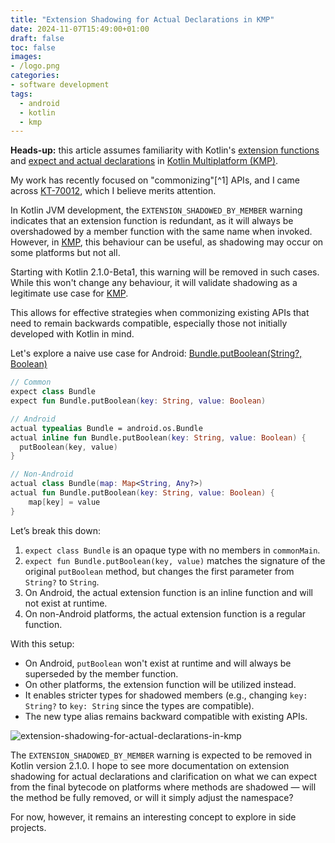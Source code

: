 ```yaml
---
title: "Extension Shadowing for Actual Declarations in KMP"
date: 2024-11-07T15:49:00+01:00
draft: false
toc: false
images:
- /logo.png
categories:
- software development
tags:
  - android
  - kotlin
  - kmp
---
```


**Heads-up:** this article assumes familiarity with Kotlin's [extension functions](https://kotlinlang.org/docs/extensions.html) and [expect and actual declarations](https://kotlinlang.org/docs/multiplatform-expect-actual.html) in [Kotlin Multiplatform (KMP)](https://kotlinlang.org/docs/multiplatform.html).

My work has recently focused on "commonizing"[^1] APIs, and I came across [KT-70012](https://youtrack.jetbrains.com/issue/KT-70012/EXTENSIONSHADOWEDBYMEMBER-shouldnt-be-reported-for-actual-declarations), which I believe merits attention.

In Kotlin JVM development, the `EXTENSION_SHADOWED_BY_MEMBER` warning indicates that an extension function is redundant, as it will always be overshadowed by a member function with the same name when invoked. However, in [KMP](https://kotlinlang.org/docs/multiplatform.html), this behaviour can be useful, as shadowing may occur on some platforms but not all.

Starting with Kotlin 2.1.0-Beta1, this warning will be removed in such cases. While this won't change any behaviour, it will validate shadowing as a legitimate use case for [KMP](https://kotlinlang.org/docs/multiplatform.html).

This allows for effective strategies when commonizing existing APIs that need to remain backwards compatible, especially those not initially developed with Kotlin in mind.

Let's explore a naive use case for Android: [Bundle.putBoolean(String?, Boolean)](https://developer.android.com/reference/android/os/BaseBundle#putBoolean(java.lang.String,%20boolean))

```kotlin
// Common
expect class Bundle
expect fun Bundle.putBoolean(key: String, value: Boolean)

// Android
actual typealias Bundle = android.os.Bundle
actual inline fun Bundle.putBoolean(key: String, value: Boolean) {
  putBoolean(key, value)
}

// Non-Android
actual class Bundle(map: Map<String, Any?>)
actual fun Bundle.putBoolean(key: String, value: Boolean) {
    map[key] = value
}
```

Let’s break this down:

1. `expect class Bundle` is an opaque type with no members in `commonMain`.
2. `expect fun Bundle.putBoolean(key, value)` matches the signature of the original `putBoolean` method, but changes the first parameter from `String?` to `String`.
3. On Android, the actual extension function is an inline function and will not exist at runtime.
4. On non-Android platforms, the actual extension function is a regular function.

With this setup:

- On Android, `putBoolean` won't exist at runtime and will always be superseded by the member function.
- On other platforms, the extension function will be utilized instead.
- It enables stricter types for shadowed members (e.g., changing `key: String?` to `key: String` since the types are compatible).
- The new type alias remains backward compatible with existing APIs.

![extension-shadowing-for-actual-declarations-in-kmp](/images/extension-shadowing-for-actual-declarations-in-kmp.png)

The `EXTENSION_SHADOWED_BY_MEMBER` warning is expected to be removed in Kotlin version 2.1.0. I hope to see more documentation on extension shadowing for actual declarations and clarification on what we can expect from the final bytecode on platforms where methods are shadowed — will the method be fully removed, or will it simply adjust the namespace?

For now, however, it remains an interesting concept to explore in side projects.
